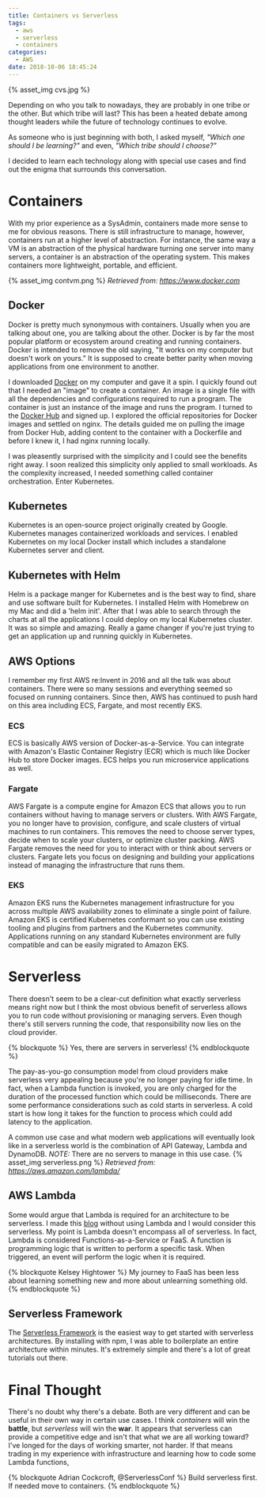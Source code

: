 ```yaml
---
title: Containers vs Serverless
tags:
  - aws
  - serverless
  - containers
categories:
  - AWS
date: 2018-10-06 18:45:24
---
```



{% asset_img cvs.jpg %}

Depending on who you talk to nowadays, they are probably in one tribe or the other. But which tribe will last? This has been a heated debate among thought leaders while the future of technology continues to evolve. 

As someone who is just beginning with both, I asked myself, *"Which one should I be learning?"* and even, *"Which tribe should I choose?"*

I decided to learn each technology along with special use cases and find out the enigma that surrounds this conversation.

# Containers

With my prior experience as a SysAdmin, containers made more sense to me for obvious reasons. There is still infrastructure to manage, however, containers run at a higher level of abstraction. For instance, the same way a VM is an abstraction of the physical hardware turning one server into many servers, a container is an abstraction of the operating system. This makes containers more lightweight, portable, and efficient.

{% asset_img contvm.png %}
*Retrieved from: https://www.docker.com*

## Docker

Docker is pretty much synonymous with containers. Usually when you are talking about one, you are talking about the other. Docker is by far the most popular platform or ecosystem around creating and running containers. Docker is intended to remove the old saying, "It works on my computer but doesn't work on yours." It is supposed to create better parity when moving applications from one environment to another.

I downloaded [Docker](https://www.docker.com/get-started) on my computer and gave it a spin. I quickly found out that I needed an "image" to create a container. An image is a single file with all the dependencies and configurations required to run a program. The container is just an instance of the image and runs the program. I turned to the [Docker Hub](https://hub.docker.com/) and signed up. I explored the official repositories for Docker images and settled on nginx. The details guided me on pulling the image from Docker Hub, adding content to the container with a Dockerfile and before I knew it, I had nginx running locally. 

I was pleasently surprised with the simplicity and I could see the benefits right away. I soon realized this simplicity only applied to small workloads. As the complexity increased, I needed something called container orchestration. Enter Kubernetes.

## Kubernetes 

Kubernetes is an open-source project originally created by Google. Kubernetes manages containerized workloads and services. I enabled Kubernetes on my local Docker install which includes a standalone Kubernetes server and client. 

## Kubernetes with Helm

Helm is a package manger for Kubernetes and is the best way to find, share and use software built for Kubernetes. I installed Helm with Homebrew on my Mac and did a 'helm init'. After that I was able to search through the charts at all the applications I could deploy on my local Kubernetes cluster. It was so simple and amazing. Really a game changer if you're just trying to get an application up and running quickly in Kubernetes.

## AWS Options

I remember my first AWS re:Invent in 2016 and all the talk was about containers. There were so many sessions and everything seemed so focused on running containers. Since then, AWS has continued to push hard on this area including ECS, Fargate, and most recently EKS.

### ECS

ECS is basically AWS version of Docker-as-a-Service. You can integrate with Amazon's Elastic Container Registry (ECR) which is much like Docker Hub to store Docker images. ECS helps you run microservice applications as well.

### Fargate

AWS Fargate is a compute engine for Amazon ECS that allows you to run containers without having to manage servers or clusters. With AWS Fargate, you no longer have to provision, configure, and scale clusters of virtual machines to run containers. This removes the need to choose server types, decide when to scale your clusters, or optimize cluster packing. AWS Fargate removes the need for you to interact with or think about servers or clusters. Fargate lets you focus on designing and building your applications instead of managing the infrastructure that runs them.

### EKS

Amazon EKS runs the Kubernetes management infrastructure for you across multiple AWS availability zones to eliminate a single point of failure. Amazon EKS is certified Kubernetes conformant so you can use existing tooling and plugins from partners and the Kubernetes community. Applications running on any standard Kubernetes environment are fully compatible and can be easily migrated to Amazon EKS.

# Serverless

There doesn't seem to be a clear-cut definition what exactly serverless means right now but I think the most obvious benefit of serverless allows you to run code without provisioning or managing servers. Even though there's still servers running the code, that responsibility now lies on the cloud provider. 

{% blockquote %}
Yes, there are servers in serverless!
{% endblockquote %}

The pay-as-you-go consumption model from cloud providers make serverless very appealing because you're no longer paying for idle time. In fact, when a Lambda function is invoked, you are only charged for the duration of the processed function which could be milliseconds. There are some performance considerations such as cold starts in serverless. A cold start is how long it takes for the function to process which could add latency to the application.

A common use case and what modern web applications will eventually look like in a serverless world is the combination of API Gateway, Lambda and DynamoDB. *NOTE:* There are no servers to manage in this use case.
{% asset_img serverless.png %}
*Retrieved from: https://aws.amazon.com/lambda/*

## AWS Lambda

Some would argue that Lambda is required for an architecture to be serverless. I made this [blog](https://greengocloud.com/2018/08/28/How-to-Make-a-Fast-and-Cheap-Serverless-Blog/) without using Lambda and I would consider this serverless. My point is Lambda doesn't encompass all of serverless. In fact, Lambda is considered Functions-as-a-Service or FaaS. A function is programming logic that is written to perform a specific task. When triggered, an event will perform the logic when it is required.

{% blockquote Kelsey Hightower %}
My journey to FaaS has been less about learning something new and more about unlearning something old.
{% endblockquote %}

## Serverless Framework

The [Serverless Framework](https://serverless.com/) is the easiest way to get started with serverless architectures. By installing with npm, I was able to boilerplate an entire architecture within minutes. It's extremely simple and there's a lot of great tutorials out there.

# Final Thought

There's no doubt why there's a debate. Both are very different and can be useful in their own way in certain use cases. I think *containers* will win the **battle**, but *serverless* will win the **war**. It appears that serverless can provide a competitive edge and isn't that what we are all working toward? I've longed for the days of working smarter, not harder. If that means trading in my experience with infrastructure and learning how to code some Lambda functions, 

{% blockquote Adrian Cockcroft, @ServerlessConf %}
Build serverless first. If needed move to containers.
{% endblockquote %}